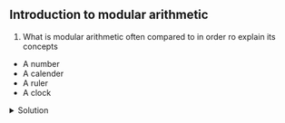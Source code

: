 ## Introduction to modular arithmetic

1. What is modular arithmetic often compared to in order ro explain its concepts

- A number
- A calender
- A ruler
- A clock

<details>
  <summary>Solution</summary>

A clock.
A modular arithmetic is often compared to a clock to explain its concepts because the numbers "wrap around" after reaching a certain value, just as hours on a clock reset to 1 after reaching 12.

</details>

<br>
